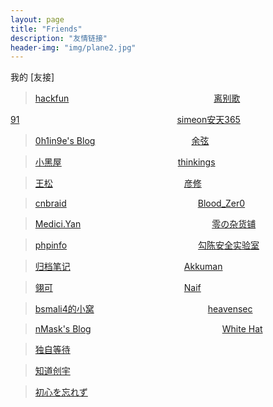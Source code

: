 ```yaml
---
layout: page
title: "Friends"
description: "友情链接"
header-img: "img/plane2.jpg"
---
```




我的 [友接]


> [hackfun](https://www.hackfun.org/) &emsp;&emsp;&emsp;&emsp;&emsp;&emsp;&emsp;&emsp;&emsp;&emsp;&emsp;&emsp;&emsp;&emsp;&emsp;&emsp; [离别歌](https://www.leavesongs.com/)
> 
 [91](http://www.91ri.org/)&emsp;&emsp;&emsp;&emsp;&emsp;&emsp;&emsp;&emsp;&emsp;&emsp;&emsp;&emsp;&emsp;&emsp;&emsp;&emsp;&emsp;&emsp;[simeon安天365](http://simeon.blog.51cto.com/)

> [0h1in9e's Blog](https://www.ohlinge.cn/)&emsp;&emsp;&emsp;&emsp;&emsp;&emsp;&emsp;&emsp;&emsp;&emsp;&emsp;[余弦](http://evilcos.me/)

> [小黑屋](http://das.scusec.org/) &emsp;&emsp;&emsp;&emsp;&emsp;&emsp;&emsp;&emsp;&emsp;&emsp;&emsp;&emsp;&emsp;[thinkings](http://www.thinkings.org/)

> [王松](http://www.hackersb.cn/)&emsp;&emsp;&emsp;&emsp;&emsp;&emsp;&emsp;&emsp;&emsp;&emsp;&emsp;&emsp;&emsp;&emsp;&emsp;[彦修](https://www.yanxiuer.com/)

> [cnbraid](http://www.cnbraid.com/)&emsp;&emsp;&emsp;&emsp;&emsp;&emsp;&emsp;&emsp;&emsp;&emsp;&emsp;&emsp;&emsp;&emsp;&emsp;[Blood_Zer0](http://www.bloodzer0.com/)

> [Medici.Yan](http://blog.evalbug.com/)&emsp;&emsp;&emsp;&emsp;&emsp;&emsp;&emsp;&emsp;&emsp;&emsp;&emsp;&emsp;&emsp;&emsp;&emsp;[零の杂货铺](http://phantom0301.cc/archives/)

> [phpinfo](https://phpinfo.me/)&emsp;&emsp;&emsp;&emsp;&emsp;&emsp;&emsp;&emsp;&emsp;&emsp;&emsp;&emsp;&emsp;&emsp;&emsp;[勾陈安全实验室](http://www.polaris-lab.com/)

> [归档笔记](http://0cx.cc/)&emsp;&emsp;&emsp;&emsp;&emsp;&emsp;&emsp;&emsp;&emsp;&emsp;&emsp;&emsp;&emsp;[Akkuman](http://hacktech.cn/)

> [翎可](http://0ke.org/)&emsp;&emsp;&emsp;&emsp;&emsp;&emsp;&emsp;&emsp;&emsp;&emsp;&emsp;&emsp;&emsp;&emsp;&emsp;[Naif](http://lnaif.github.io/)

> [bsmali4的小窝](http://www.codersec.net/)&emsp;&emsp;&emsp;&emsp;&emsp;&emsp;&emsp;&emsp;&emsp;&emsp;&emsp;&emsp;&emsp;[heavensec](http://www.heavensec.org/)

> [nMask's Blog](http://thief.one/)&emsp;&emsp;&emsp;&emsp;&emsp;&emsp;&emsp;&emsp;&emsp;&emsp;&emsp;&emsp;&emsp;&emsp;&emsp;[White Hat](http://www.lengbaikai.net/)  

> [独自等待](https://www.waitalone.cn/)

> [知道创宇](http://paper.seebug.org/)

> [初心を忘れず](https://ricterz.me/)

